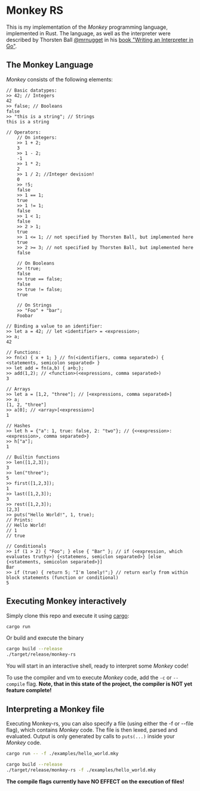 # Monkey RS
This is my implementation of the _Monkey_ programming language, implemented in Rust.
The language, as well as the interpreter were described by Thorsten Ball [@mrnugget](https://github.com/mrnugget) 
in his [book "Writing an Interpreter in Go"](https://www.interpreterbook.com).

## The Monkey Language
_Monkey_ consists of the following elements:
```
// Basic datatypes:
>> 42; // Integers
42
>> false; // Booleans 
false
>> "this is a string"; // Strings
this is a string

// Operators:
    // On integers:
    >> 1 + 2;
    3
    >> 1 - 2;
    -1
    >> 1 * 2;
    2
    >> 1 / 2; //Integer devision!
    0
    >> !5; 
    false
    >> 1 == 1;
    true
    >> 1 != 1;
    false
    >> 1 < 1;
    false
    >> 2 > 1;
    true
    >> 1 <= 1; // not specified by Thorsten Ball, but implemented here
    true
    >> 2 >= 3; // not specified by Thorsten Ball, but implemented here
    false
    
    // On Booleans
    >> !true;
    false
    >> true == false;
    false
    >> true != false;
    true
    
    // On Strings
    >> "Foo" + "bar";
    Foobar

// Binding a value to an identifier:
>> let a = 42; // let <identifier> = <expression>;
>> a;
42

// Functions:
>> fn(x) { x + 1; } // fn(<identifiers, comma separated>) { <statements, semicolon separated> }
>> let add = fn(a,b) { a+b;};
>> add(1,2); // <function>(<expressions, comma separated>)
3

// Arrays
>> let a = [1,2, "three"]; // [<expressions, comma separated>]
>> a;
[1, 2, "three"]
>> a[0]; // <array>[<expression>]
1

// Hashes
>> let h = {"a": 1, true: false, 2: "two"}; // {<<expression>:<expression>, comma separated>}
>> h["a"];
1

// Builtin functions
>> len([1,2,3]);
3
>> len("three");
5
>> first([1,2,3]);
1
>> last([1,2,3]);
3
>> rest([1,2,3]);
[2,3]
>> puts("Hello World!", 1, true);
// Prints:
// Hello World!
// 1
// true

// Conditionals
>> if (1 > 2) { "Foo"; } else { "Bar" }; // if (<expression, which evaluates truthy>) {<statemens, semiclon separated>} [else {<statements, semicolon separated>}]
Bar
>> if (true) { return 5; "I'm lonely!";} // return early from within block statements (function or conditional)
5
```

## Executing Monkey interactively
Simply clone this repo and execute it using [cargo](https://www.rust-lang.org/learn/get-started):
```bash
cargo run
```
Or build and execute the binary
```bash
cargo build --release
./target/release/monkey-rs
```

You will start in an interactive shell, ready to interpret some _Monkey_ code!

To use the compiler and vm to execute _Monkey_ code, add the `-c` or `--compile` flag. 
**Note, that in this state of the project, the compiler is NOT yet feature complete!**

## Interpreting a Monkey file
Executing Monkey-rs, you can also specify a file (using either the -f or --file flag), which contains _Monkey_ code.
The file is then lexed, parsed and evaluated.
Output is only generated by calls to `puts(...)` inside your _Monkey_ code.
```bash
cargo run -- -f ./examples/hello_world.mky
```
```bash
cargo build --release
./target/release/monkey-rs -f ./examples/hello_world.mky
```

**The compile flags currently have NO EFFECT on the execution of files!**